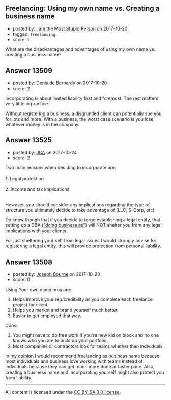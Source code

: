 ## Freelancing: Using my own name vs. Creating a business name

- posted by: [I am the Most Stupid Person](https://stackexchange.com/users/11242471/i-am-the-most-stupid-person) on 2017-10-20
- tagged: `freelancing`
- score: 1

What are the disadvantages and advantages of using my own name vs. creating a business name?


## Answer 13509

- posted by: [Denis de Bernardy](https://stackexchange.com/users/182468/denis-de-bernardy) on 2017-10-20
- score: 2

Incorporating is about limited liability first and foremost. The rest matters very little in practice.

Without registering a business, a disgruntled client can potentially sue you for lots and more. With a business, the worst case scenario is you lose whatever money is in the company.


## Answer 13525

- posted by: [JCA](https://stackexchange.com/users/6822638/jca) on 2017-10-24
- score: 2

<p>Two main reasons when deciding to incorporate are:
<br><br>1. Legal protection
<br><br>2. Income and tax implications</p>

<p><br>However, you should consider any implications regarding the type of structure you ultimately decide to take advantage of (LLC, S-Corp, etc)</p>

<p>Do know though that if you decide to forgo establishing a legal entity, that setting up a DBA (<a href="https://en.wikipedia.org/wiki/Trade_name" rel="nofollow noreferrer">"doing business as"</a>) will NOT shelter you from any legal implications with your clients.</p>

<p>For just sheltering your self from legal issues I would strongly advise for registering a legal entity, this will provide protection from personal liability.</p>



## Answer 13508

- posted by: [Joseph Bourne](https://stackexchange.com/users/6876363/joseph-bourne) on 2017-10-20
- score: 0

Using Your own name pros are:

 1. Helps improve your rep/credibility as you complete each freelance project for client.
 2. Helps you market and brand yourself much better.
 3. Easier to get employed that way.

Cons:
 

 1. You might have to do free work if you're new kid on block and no one knows who you are to build up your portfolio.
 2. Most companies or contractors look for teams whether than individuals.




In my opinion I would recommend freelancing as business name because most individuals and business love working with teams instead of individuals because they can get much more done at faster pace. Also, creating a business name and incorporating yourself might also protect you from liability.



---

All content is licensed under the [CC BY-SA 3.0 license](https://creativecommons.org/licenses/by-sa/3.0/).
